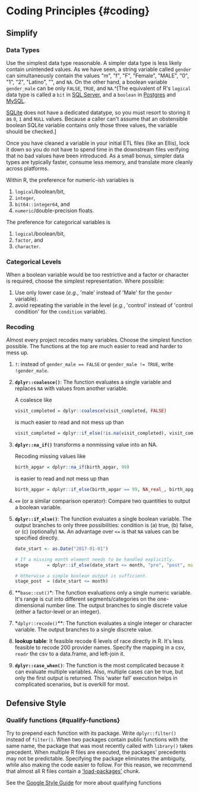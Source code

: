 Coding Principles {#coding}
====================================

Simplify
------------------------------------

### Data Types

Use the simplest data type reasonable.  A simpler data type is less likely contain unintended values.  As we have seen, a string variable called `gender` can simultaneously contain the values "m", "f", "F", "Female", "MALE", "0", "1", "2", "Latino", "", and `NA`.  On the other hand, a boolean variable `gender_male` can be only `FALSE`, `TRUE`, and `NA`.^[The equivalent of R's `logical` data type is called a `bit` in [SQL Server](https://docs.microsoft.com/en-us/sql/t-sql/data-types/bit-transact-sql), and a `boolean` in [Postgres](https://www.postgresql.org/docs/current/datatype-boolean.html) and [MySQL](https://dev.mysql.com/doc/refman/8.0/en/boolean-literals.html). 

[SQLite](https://www.sqlite.org/datatype3.html) does not have a dedicated datatype, so you must resort to storing it as `0`, `1` and `NULL` values.  Because a caller can't assume that an obstensible boolean SQLite variable contains only those three values, the variable should be checked.]

Once you have cleaned a variable in your initial ETL files (like an Ellis), lock it down so you do not have to spend time in the downstream files verifying that no bad values have been introduced.  As a small bonus, simpler data types are typically faster, consume less memory, and translate more cleanly across platforms.

Within R, the preference for numeric-ish variables is 

1. `logical`/boolean/bit, 
1. `integer`, 
1. `bit64::integer64`, and 
1. `numeric`/double-precision floats.  

The preference for categorical variables is 

1. `logical`/boolean/bit, 
1. `factor`, and 
1. `character`.

### Categorical Levels

When a boolean variable would be too restrictive and a factor or character is required, choose the simplest representation.  Where possible:

1. Use only lower case (*e.g.*, 'male' instead of 'Male' for the `gender` variable).
1. avoid repeating the variable in the level (*e.g.*, 'control' instead of 'control condition' for the `condition` variable).

### Recoding

Almost every project recodes many variables.  Choose the simplest function possible.  The functions at the top are much easier to read and harder to mess up.

1. **`!`**: instead of `gender_male == FALSE` or `gender_male != TRUE`, write `!gender_male`.

1. **`dplyr::coalesce()`**: The function evaluates a single variable and replaces `NA` with values from another variable.

    A coalesce like
    
    ```r
    visit_completed = dplyr::coalesce(visit_completed, FALSE)
    ```
    
    is much easier to read and not mess up than
    
    ```r
    visit_completed = dplyr::if_else(!is.na(visit_completed), visit_completed, FALSE)
    ```

1. **`dplyr::na_if()`** transforms a nonmissing value into an NA.

    Recoding missing values like
    
    ```r
    birth_apgar = dplyr::na_if(birth_apgar, 99)
    ```
    
    is easier to read and not mess up than
    
    ```r
    birth_apgar = dplyr::if_else(birth_apgar == 99, NA_real_, birth_apgar)
    ```

1. **`<=`** (or a similar comparison operator): Compare two quantities to output a boolean variable.

1. **`dplyr::if_else()`**:  The function evaluates a single boolean variable.  The output branches to only three possibilities: condition is (a) true, (b) false, or (c) (optionally) `NA`.  An advantage over `<=` is that `NA` values can be specified directly.

    ```r
    date_start <- as.Date("2017-01-01")
    
    # If a missing month element needs to be handled explicitly.
    stage       = dplyr::if_else(date_start <= month, "pre", "post", missing = "missing-month")
    
    # Otherwise a simple boolean output is sufficient.
    stage_post  = (date_start <= month)
    ```

1. **`base::cut()`*: The function evaluations only a single numeric variable.  It's range is cut into different segments/categories on the one-dimensional number line.  The output branches to single discrete value (either a factor-level or an integer).

1. *`dplyr::recode()`**: The function evaluates a single integer or character variable.  The output branches to a single discrete value.

1. **lookup table**:  It feasible recode 6 levels of race directly in R.  It's less feasible to recode 200 provider names.  Specify the mapping in a csv, `readr` the csv to a data.frame, and left-join it.

1. **`dplyr::case_when()`**: The function is the most complicated because it can evaluate multiple variables.  Also, multiple cases can be true, but only the first output is returned. This 'water fall' execution helps in complicated scenarios, but is overkill for most.

Defensive Style
------------------------------------

### Qualify functions {#qualify-functions}  

Try to prepend each function with its package.  Write `dplyr::filter()` instead of `filter()`.  When two packages contain public functions with the same name, the package that was most recently called with `library()` takes precedent.  When multiple R files are executed, the packages' precedents may not be predictable.  Specifying the package eliminates the ambiguity, while also making the code easier to follow.  For this reason, we recommend that almost all R files contain a ['load-packages'](#chunk-load-packages) chunk.

See the [Google Style Guide](https://google.github.io/styleguide/Rguide.html#qualifying-namespaces) for more about qualifying functions
